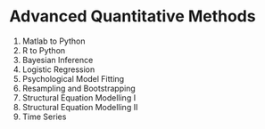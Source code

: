 # Advanced Quantitative Methods

1. Matlab to Python
2. R to Python
3. Bayesian Inference
4. Logistic Regression
5. Psychological Model Fitting
6. Resampling and Bootstrapping
7. Structural Equation Modelling I
8. Structural Equation Modelling II
9. Time Series
